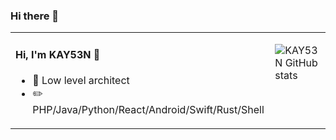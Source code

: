 ### Hi there 👋  
<table  align="center" width="100%">
<tr>
<td valign="top">

#### Hi, I'm KAY53N 👋

- :briefcase: Low level architect<br/>
- :pencil2: PHP/Java/Python/React/Android/Swift/Rust/Shell<br/>

</td>
<td valign="top">

![KAY53N GitHub stats](https://github-readme-stats.vercel.app/api?username=KAY53N&show_icons=true&count_private=true&theme=vue)
  
</td>
</tr>


</table>
